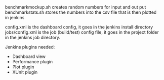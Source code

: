 benchmarkmockup.sh creates random numbers for input and out put
benchmarkstats.sh stores the numbers into the csv file that is then plotted in jenkins

config.xml is the dashboard config, it goes in the jenkins install directory
jobs/config.xml is the job (build/test) config file, it goes in the project folder in the jenkins job directory.

Jenkins plugins needed:

* Dashboard view
* Performance plugin
* Plot plugin
* XUnit plugin
